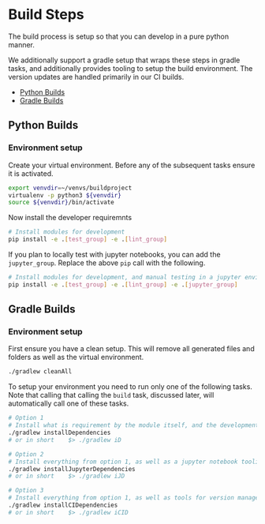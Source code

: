 # Build Steps

The build process is setup so that you can develop in a pure python manner. 

We additionally support a gradle setup that wraps these steps in gradle tasks, and additionally provides tooling to setup the build environment. The version updates are handled primarily in our CI builds.

- [Python Builds](#python_builds)
- [Gradle Builds](#gradle_builds)

## Python Builds<a name="python_builds"></a>

### Environment setup 

Create your virtual environment. Before any of the subsequent tasks ensure it is activated.
```bash
export venvdir=~/venvs/buildproject
virtualenv -p python3 ${venvdir}
source ${venvdir}/bin/activate
```

Now install the developer requiremnts
```bash
# Install modules for development
pip install -e .[test_group] -e .[lint_group]
```

If you plan to locally test with jupyter notebooks, you can add the `jupyter_group`.
Replace the above `pip` call with the following.

```bash
# Install modules for development, and manual testing in a jupyter environment
pip install -e .[test_group] -e .[lint_group] -e .[jupyter_group]
```

## Gradle Builds<a name="gradle_builds"></a>

### Environment setup 

First ensure you have a clean setup. This will remove all generated files and folders as well as the virtual environment.

```bash
./gradlew cleanAll 
```

To setup your environment you need to run only one of the following tasks. Note that calling that calling 
the `build` task, discussed later, will automatically call one of these tasks.

```bash
# Option 1
# Install what is requirement by the module itself, and the development dependencies, i.e. testing and linting. 
./gradlew installDependencies
# or in short    $> ./gradlew iD

# Option 2
# Install everything from option 1, as well as a jupyter notebook tooling.
./gradlew installJupyterDependencies
# or in short    $> ./gradlew iJD

# Option 3
# Install everything from option 1, as well as tools for version management and uploads to python artifact repos.
./gradlew installCIDependencies
# or in short    $> ./gradlew iCID
```